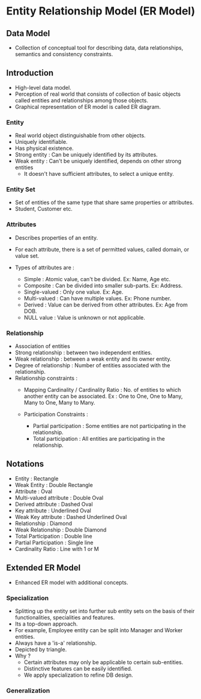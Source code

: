 # Entity Relationship Model (ER Model)

## Data Model

- Collection of conceptual tool for describing data, data relationships, semantics and consistency constraints.

## Introduction

- High-level data model.
- Perception of real world that consists of collection of basic objects called entities and relationships among those objects.
- Graphical representation of ER model is called ER diagram.

### Entity

- Real world object distinguishable from other objects.
- Uniquely identifiable.
- Has physical existence.
- Strong entity : Can be uniquely identified by its attributes.
- Weak entity : Can't be uniquely identified, depends on other strong entities
    - It doesn't have sufficient attributes, to select a unique entity.

### Entity Set

- Set of entities of the same type that share same properties or attributes.
- Student, Customer etc.

### Attributes

- Describes properties of an entity.
- For each attribute, there is a set of permitted values, called domain, or value set.
- Types of attributes are :

    - Simple : Atomic value, can't be divided. Ex: Name, Age etc.
    - Composite : Can be divided into smaller sub-parts. Ex: Address.
    - Single-valued : Only one value. Ex: Age.
    - Multi-valued : Can have multiple values. Ex: Phone number.
    - Derived : Value can be derived from other attributes. Ex: Age from DOB.
    - NULL value : Value is unknown or not applicable.

### Relationship

- Association of entities
- Strong relationship : between two independent entities.
- Weak relationship : between a weak entity and its owner entity.
- Degree of relationship : Number of entities associated with the relationship.
- Relationship constraints : 
    - Mapping Cardinality / Cardinality Ratio : No. of entities to which another entity can be associated. Ex : One to One, One to Many, Many to One, Many to Many.

    - Participation Constraints : 
        - Partial participation : Some entities are not participating in the relationship.
        - Total participation : All entities are participating in the relationship.

## Notations

- Entity : Rectangle
- Weak Entity : Double Rectangle
- Attribute : Oval
- Multi-valued attribute : Double Oval
- Derived attribute : Dashed Oval
- Key attribute : Underlined Oval
- Weak Key attribute : Dashed Underlined Oval
- Relationship : Diamond
- Weak Relationship : Double Diamond
- Total Participation : Double line
- Partial Participation : Single line
- Cardinality Ratio : Line with 1 or M

## Extended ER Model

- Enhanced ER model with additional concepts.

### Specialization

- Splitting up the entity set into further sub entity sets on the basis of their functionalities, specialities and features.
- Its a top-down approach.
- For example, Employee entity can be split into Manager and Worker entities.
- Always have a 'is-a' relationship.
- Depicted by triangle.
- Why ?
    - Certain attributes may only be applicable to certain sub-entities.
    - Distinctive features can be easily identified.
    - We apply specialization to refine DB design.

### Generalization